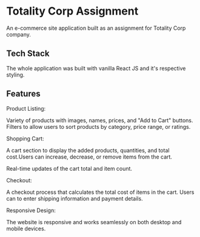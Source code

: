 # Totality Corp Assignment

An e-commerce site application built as an assignment for Totality Corp company.


## Tech Stack

The whole application was built with vanilla React JS and it's respective styling.

## Features

Product Listing: 

Variety of products with images, names, prices, and "Add to Cart" buttons. Filters to allow users to sort products by category, price range, or ratings. 

Shopping Cart: 

A cart section to display the added products, quantities, and total cost.Users can increase, decrease, or remove items from the cart. 

Real-time updates of the cart total and item count. 

Checkout: 

A checkout process that calculates the total cost of items in the cart. Users can to enter shipping information and payment details. 

Responsive Design: 

The website is responsive and works seamlessly on both desktop and mobile devices. 
